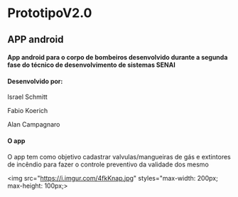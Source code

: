 # PrototipoV2.0

<h2>APP android</h2>

<h4>App android para o corpo de bombeiros desenvolvido durante a segunda fase do técnico de desenvolvimento de sistemas SENAI </h4>

<h4>Desenvolvido por:</h4>
<p>Israel Schmitt</p>
<p>Fabio Koerich</p>
<p>Alan Campagnaro</p>


<h4>O app</h4>
<p>O app tem como objetivo cadastrar valvulas/mangueiras de gás e extintores de incêndio para fazer o controle preventivo da validade dos mesmo</p>

<img src="https://i.imgur.com/4fkKnap.jpg" styles="max-width: 200px; max-height: 100px;>
